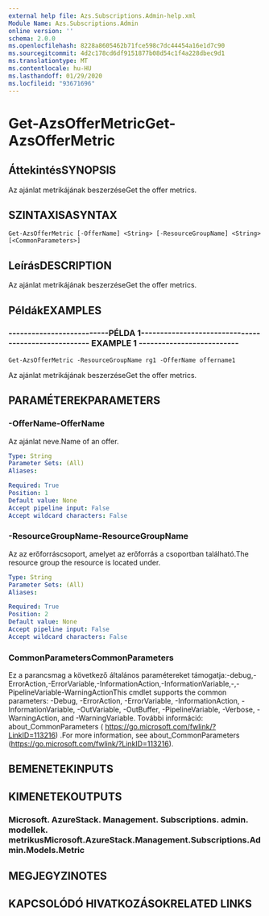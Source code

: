 ```yaml
---
external help file: Azs.Subscriptions.Admin-help.xml
Module Name: Azs.Subscriptions.Admin
online version: ''
schema: 2.0.0
ms.openlocfilehash: 8228a8605462b71fce598c7dc44454a16e1d7c90
ms.sourcegitcommit: 4d2c178cd6df9151877b08d54c1f4a228dbec9d1
ms.translationtype: MT
ms.contentlocale: hu-HU
ms.lasthandoff: 01/29/2020
ms.locfileid: "93671696"
---
```

# <span data-ttu-id="8e530-101">Get-AzsOfferMetric</span><span class="sxs-lookup"><span data-stu-id="8e530-101">Get-AzsOfferMetric</span></span>

## <span data-ttu-id="8e530-102">Áttekintés</span><span class="sxs-lookup"><span data-stu-id="8e530-102">SYNOPSIS</span></span>
<span data-ttu-id="8e530-103">Az ajánlat metrikájának beszerzése</span><span class="sxs-lookup"><span data-stu-id="8e530-103">Get the offer metrics.</span></span>

## <span data-ttu-id="8e530-104">SZINTAXISA</span><span class="sxs-lookup"><span data-stu-id="8e530-104">SYNTAX</span></span>

```
Get-AzsOfferMetric [-OfferName] <String> [-ResourceGroupName] <String> [<CommonParameters>]
```

## <span data-ttu-id="8e530-105">Leírás</span><span class="sxs-lookup"><span data-stu-id="8e530-105">DESCRIPTION</span></span>
<span data-ttu-id="8e530-106">Az ajánlat metrikájának beszerzése</span><span class="sxs-lookup"><span data-stu-id="8e530-106">Get the offer metrics.</span></span>

## <span data-ttu-id="8e530-107">Példák</span><span class="sxs-lookup"><span data-stu-id="8e530-107">EXAMPLES</span></span>

### <span data-ttu-id="8e530-108">--------------------------PÉLDA 1--------------------------</span><span class="sxs-lookup"><span data-stu-id="8e530-108">-------------------------- EXAMPLE 1 --------------------------</span></span>
```
Get-AzsOfferMetric -ResourceGroupName rg1 -OfferName offername1
```

<span data-ttu-id="8e530-109">Az ajánlat metrikájának beszerzése</span><span class="sxs-lookup"><span data-stu-id="8e530-109">Get the offer metrics.</span></span>

## <span data-ttu-id="8e530-110">PARAMÉTEREK</span><span class="sxs-lookup"><span data-stu-id="8e530-110">PARAMETERS</span></span>

### <span data-ttu-id="8e530-111">-OfferName</span><span class="sxs-lookup"><span data-stu-id="8e530-111">-OfferName</span></span>
<span data-ttu-id="8e530-112">Az ajánlat neve.</span><span class="sxs-lookup"><span data-stu-id="8e530-112">Name of an offer.</span></span>

```yaml
Type: String
Parameter Sets: (All)
Aliases: 

Required: True
Position: 1
Default value: None
Accept pipeline input: False
Accept wildcard characters: False
```

### <span data-ttu-id="8e530-113">-ResourceGroupName</span><span class="sxs-lookup"><span data-stu-id="8e530-113">-ResourceGroupName</span></span>
<span data-ttu-id="8e530-114">Az az erőforráscsoport, amelyet az erőforrás a csoportban található.</span><span class="sxs-lookup"><span data-stu-id="8e530-114">The resource group the resource is located under.</span></span>

```yaml
Type: String
Parameter Sets: (All)
Aliases: 

Required: True
Position: 2
Default value: None
Accept pipeline input: False
Accept wildcard characters: False
```

### <span data-ttu-id="8e530-115">CommonParameters</span><span class="sxs-lookup"><span data-stu-id="8e530-115">CommonParameters</span></span>
<span data-ttu-id="8e530-116">Ez a parancsmag a következő általános paramétereket támogatja:-debug,-ErrorAction,-ErrorVariable,-InformationAction,-InformationVariable,-,-PipelineVariable-WarningAction</span><span class="sxs-lookup"><span data-stu-id="8e530-116">This cmdlet supports the common parameters: -Debug, -ErrorAction, -ErrorVariable, -InformationAction, -InformationVariable, -OutVariable, -OutBuffer, -PipelineVariable, -Verbose, -WarningAction, and -WarningVariable.</span></span> <span data-ttu-id="8e530-117">További információ: about_CommonParameters ( https://go.microsoft.com/fwlink/?LinkID=113216) .</span><span class="sxs-lookup"><span data-stu-id="8e530-117">For more information, see about_CommonParameters (https://go.microsoft.com/fwlink/?LinkID=113216).</span></span>

## <span data-ttu-id="8e530-118">BEMENETEK</span><span class="sxs-lookup"><span data-stu-id="8e530-118">INPUTS</span></span>

## <span data-ttu-id="8e530-119">KIMENETEK</span><span class="sxs-lookup"><span data-stu-id="8e530-119">OUTPUTS</span></span>

### <span data-ttu-id="8e530-120">Microsoft. AzureStack. Management. Subscriptions. admin. modellek. metrikus</span><span class="sxs-lookup"><span data-stu-id="8e530-120">Microsoft.AzureStack.Management.Subscriptions.Admin.Models.Metric</span></span>

## <span data-ttu-id="8e530-121">MEGJEGYZI</span><span class="sxs-lookup"><span data-stu-id="8e530-121">NOTES</span></span>

## <span data-ttu-id="8e530-122">KAPCSOLÓDÓ HIVATKOZÁSOK</span><span class="sxs-lookup"><span data-stu-id="8e530-122">RELATED LINKS</span></span>

